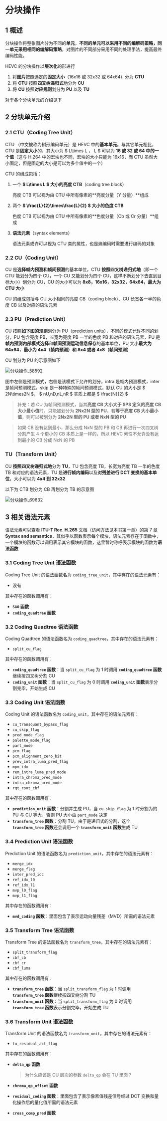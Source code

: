 # 分块操作

## 1 概述

分块操作将整张图片分为不同的**单元**，**不同的单元可以采用不同的编解码策略，同一单元采用相同的编解码策略**，对图片的不同部分采用不同的处理手法，提高最终编码性能。

HEVC 的分块操作以**层次化**的形进行

1. 将**图片**按照选定的**固定大小**（16x16 或 32x32 或 64x64）分为 **CTU**
2. 将 **CTU** 按照**四叉树递归式**地分为 **CU**
3. 将 **CU** 按照**对应规则**划分为 **PU** 以及 **TU**

对于各个分块单元的介绍见下

## 2 分块单元介绍

### 2.1 CTU（Coding Tree Unit）

CTU （中文被称为树形编码单元）是 HEVC 中的**基本单元**。与其它单元相比，CTU 是**固定大小**的，其大小为 $  L\times L  $，$  L  $  可以为 **16 或 32 或 64 中的一个值**（这与 H.264 中的宏块也不同，宏块的大小只能为 16x16，而 CTU 虽然大小固定，但是固定的大小是可以为多个值中的一个）

CTU 的组成包括：

1. 一个 **$  L\times L  $ 大小的亮度 CTB**（coding tree block）

    亮度 CTB 可以视为由 CTU 中所有像素的**亮度分量（Y 分量）**组成

2. 两个 **$  \frac{L}{2}\times\frac{L}{2}  $ 大小的色度 CTB**

    色度 CTB 可以视为由 CTU 中所有像素的**色度分量（Cb 或 Cr 分量）**组成

3. **语法元素**（syntax elements）

    语法元素或许可以视为 CTU 类的属性，也是熵编码时需要进行编码的对象

### 2.2 CU（Coding Unit）

CU 是**选择帧内预测和帧间预测**的基本单位，CTU **按照四叉树递归式地**（即一个 CTU 能划分为四个 CU，一个 CU 又能划分为四个 CU，这样不断划分下去直到目标大小）划分为 CU，CU 的大小可以为 **8x8，16x16，32x32，64x64，最大为 CTU 大小**

CU 的组成包括与 CU 大小相同的亮度 CB（coding block）、CU 长宽各一半的色度 CB 以及对应的语法元素

### 2.3 PU（Prediction Unit）

CU 按照**如下图的规则**划分为 PU（prediction units），不同的模式允许不同的划分，PU 包含亮度 PB，长宽为亮度 PB 一半的色度 PB 和对应的语法元素，PU 是**帧内预测内部模式选择**和**帧间预测运动信息保存**的基本单位，PU 大小**最大为 64x64**，**最小为 4x4（帧内预测）和 8x4 或者 4x8（帧间预测）**

CU 划分为 PU 的示意图如下

![分块操作_58592](markdown_images/%E5%88%86%E5%9D%97%E6%93%8D%E4%BD%9C_58592.png)

图中左侧是预测模式，右侧是该模式下允许的划分，intra 是帧内预测模式，inter 是帧间预测模式，skip 是一种特殊的帧间预测模式，默认 CU 的大小是 $  2N\times2N  $， $  nU,nD,nL,nR  $ 实质上都是 $  \frac{N}{2}  $

> 补充：若 CU 为帧间预测模式，当其**亮度 CB 大小大于 SPS 定义的亮度 CB 大小最小值**时，只能被划分为 **2Nx2N 型的 PU**，若**等于亮度 CB 大小最小值**，则可以被划分为 **2Nx2N 型的 PU 或者 NxN 型的 PU**

> 如果 CB 没有达到最小，那么分成 NxN 型的 PB 和 CB 再进行一次四叉树分割产生 4 个更小的 CB 本质上是一样的，所以 HEVC 索性不允许没有达到最小的 CB 分成 NxN 的 PB

### TU（Transform Unit）

CU **按照四叉树递归式地**分为 **TU**，TU 包含亮度 TB，长宽为亮度 TB 一半的色度 TB 和对应的语法元素，TU 是**进行帧内编码**以及**对残差进行 DCT 变换的基本单位**，大小可以为 **4x4 到 32x32**

以下为 CTB 划分为 CB 再划分为 TB 的示意图

![分块操作_69632](markdown_images/%E5%88%86%E5%9D%97%E6%93%8D%E4%BD%9C_69632.png)

## 3 相关语法元素

语法元素可以查看 **ITU-T Rec. H.265** 文档（访问方法见本书第一章）的第 7 章 **Syntax and semantics**，其似乎以函数表示每个模块，语法元素存在于函数中，一个模块的函数可以调用表示其它模块的函数，这里暂时称呼表示模块的函数为**语法函数**

### 3.1 Coding Tree Unit 语法函数

Coding Tree Unit 的语法函数名为 `coding_tree_unit`，其中存在的语法元素有：

- 没有

其中存在的函数调用有：

- **`SAO` 函数**
- **`coding_quadtree` 函数**

### 3.2 Coding Quadtree 语法函数

Coding Quadtree 的语法函数名为 `coding_quadtree`，其中存在的语法元素有：

- `split_cu_flag`

其中存在的函数调用有：

- **`coding_quadtree` 函数**：当 `split_cu_flag` 为 1 时调用 **`coding_quadtree` 函数**继续按四叉树分割 CU
- **`coding_unit` 函数**：当 `split_cu_flag` 为 0 时调用 **`coding_unit` 函数**表示分割完毕，开始生成 CU

### 3.3 Coding Unit 语法函数

Coding Unit 的语法函数名为 `coding_unit`，其中存在的语法元素有：

- `cu_transquant_bypass_flag`
- `cu_skip_flag`
- `pred_mode_flag`
- `palette_mode_flag`
- `part_mode`
- `pcm_flag`
- `pcm_alignment_zero_bit`
- `prev_intra_luma_pred_flag`
- `mpm_idx`
- `rem_intra_luma_pred_mode`
- `intra_chroma_pred_mode`
- `intra_chroma_pred_mode`
- `rqt_root_cbf`

其中存在的函数调用有：

- **`prediction_unit` 函数**：分割并生成 PU，当 `cu_skip_flag` 为 1 时分割为的 PU 与 CU 等大，否则 PU 大小由 `part_mode` 决定
- **`transform_tree` 函数**：分割 TU，由于是递归式的分割，这个 **`transform_tree` 函数**还会调用一个 **`transform_unit` 函数**生成 TU

### 3.4 Prediction Unit 语法函数

Prediction Unit 的语法函数名为 `prediction_unit`，其中存在的语法元素有：

- `merge_idx`
- `merge_flag`
- `inter_pred_idc`
- `ref_idx_l0`
- `ref_idx_l1`
- `mvp_l0_flag`
- `mvp_l1_flag`

其中存在的函数调用有：

- **`mvd_coding` 函数**：里面包含了表示运动向量残差（MVD）所需的语法元素

### 3.5 Transform Tree 语法函数

Transform Tree 的语法函数名为 `transform_tree`，其中存在的语法元素有：

- `split_transform_flag`
- `cbf_cb`
- `cbf_cr`
- `cbf_luma`

其中存在的函数调用有：

- **`transform_tree` 函数**：当 `split_transform_flag` 为 1 时调用 **`transform_tree` 函数**继续按四叉树分割 TU
- **`transform_unit` 函数**：当 `split_transform_flag` 为 0 时调用 **`transform_tree` 函数**表示分割完毕，开始生成 TU

### 3.6 Transform Unit 语法函数

Transform Unit 的语法函数名为 `transform_unit`，其中存在的语法元素有：

- `tu_residual_act_flag`

其中存在的函数调用有：

- **`delta_qp` 函数**

    > 为什么应该是 CU 层次的参数 `delta_qp` 会在 TU 里面？

- **`chroma_qp_offset` 函数**
- **`residual_coding` 函数**：里面包含了表示像素值残差信号经过 DCT 变换和量化操作后的量化值所需的语法元素
- **`cross_comp_pred` 函数**